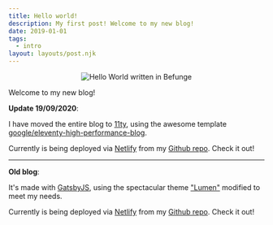 ```yaml
---
title: Hello world!
description: My first post! Welcome to my new blog!
date: 2019-01-01
tags:
  - intro
layout: layouts/post.njk
---
```


<div align="center">

![Hello World written in Befunge](../../img/posts/hello-world/Hello_World_Befunge.png)
</div>

Welcome to my new blog!

**Update 19/09/2020**:

I have moved the entire blog to [11ty](https://www.11ty.dev/), using the awesome template [google/eleventy-high-performance-blog](https://github.com/google/eleventy-high-performance-blog).

Currently is being deployed via [Netlify](https://netlify.com) from my [Github repo](https://github.com/piraces/piraces.dev). Check it out!

---

**Old blog**:

It's made with [GatsbyJS](https://www.gatsbyjs.org), using the spectacular theme ["Lumen"](https://github.com/alxshelepenok/gatsby-starter-lumen) modified to meet my needs.

Currently is being deployed via [Netlify](https://netlify.com) from my [Github repo](https://github.com/piraces/piraces.dev). Check it out!
